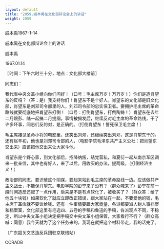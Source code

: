 ```yaml
---
layout: default
title: "2059.戚本禹在文化部辩论会上的讲话"
weight: 2059
---
```


戚本禹1967-1-14

戚本禹在文化部辩论会上的讲话

戚本禹

1967.01.14

〖时间：下午六时三十分，地点：文化部大楼前〗

同志们：

我代表中央文革小组向你们问好！（口号：毛主席万岁！万万岁！）你们是造肖望东的反吗？（答：是）我支持你们！肖望东不是个好人。肖望东的文化部是旧文化部，肖望东是刘邓司令部里的人，刘邓司令部的忠实保卫者。要拥护毛主席的革命路线就要彻底地把肖望东打倒！（口号：打倒肖望东，打倒陶铸！）肖望东在去年二月跟彭、陆一起搞二月提纲。事情被揭发后，继续反对毛主席的革命路线，干了许多坏事，同志们反的对，是正确的。（打倒肖望东！誓死保卫毛主席！）

毛主席接见革命小将的电影里，还突出刘邓，还继续突出刘邓，这是肖望东干的。还有赵辛初，他也是刘邓司令部的人，（电影学院毛泽东共产主义公社：把肖望东交出来）应该把他交出来让大家斗他。

肖望东是个野心家，到文化部后，招降纳叛，结党营私，和夏衍一起从南京军区调来一批亲信，其中也有好人，来了以后，用收买的办法，提两级。（打倒经济主义！）

政治部的同志，要识破这个阴谋，要起来站到毛主席的革命路线一边。应该做共产主义战士，不能保肖望东。电影学院的彭宁来了没有？（群众喊来了）彭宁在前一段时间造反还起了一点作用，后来是不是有点软化了，被收买了？（群众答：给了他五十块钱）如果软化了就应立即改正错误，跟大家站在一起，不要爱他的钱，毛主席干革命就不要谁给钱。还有一件事情要跟大家商量，各派都要派人封人事档案和档案室，文化部这里有毛选四、五卷的手稿和鲁迅的手稿，各派观点不同，不稳定，所以中央文革小组决定把手稿交中央文革小组保管，大家看行不行？（群众高喊：同意）我今天就为了这个任务来的，我现在就把这个材料带走，我的话完了。

（广东韶关文艺造反兵团驻京联络站）

CCRADB

